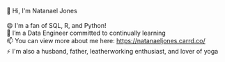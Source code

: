 👋 Hi, I'm Natanael Jones <br/>
<br/>
😄 I'm a fan of SQL, R, and Python! <br/>
🌱 I’m a Data Engineer committed to continually learning <br/>
📫 You can view more about me here: https://natanaeljones.carrd.co/ <br/>
⚡ I'm also a husband, father, leatherworking enthusiast, and lover of yoga <br/>

<!---
natanaeldjones/natanaeldjones is a ✨ special ✨ repository because its `README.md` (this file) appears on your GitHub profile.
You can click the Preview link to take a look at your changes.
--->
